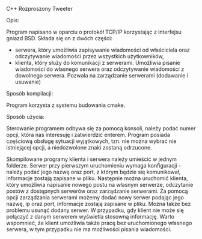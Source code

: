C++ Rozproszony Tweeter

Opis:

Program napisano w oparciu o protokół TCP/IP korzystając z interfejsu gniazd BSD. Składa się on z dwóch części: 
- serwera, który umożliwia zapisywanie wiadomości od właściciela oraz odczytywanie wiadomości przez wszystkich użytkowników, 
- klienta, który służy do komunikacji z serwerami. Umożliwia pisanie wiadomości do własnego serwera oraz odczytywanie 
wiadomości z dowolnego serwera. Pozwala na zarządzanie serwerami (dodawanie i usuwanie)

Sposób kompilacji:

Program korzysta z systemu budowania cmake.

Sposób użycia:

Sterowanie programem odbywa się za pomocą konsoli, należy podać numer opcji, która nas interesuję i zatwierdzić enterem. 
Program posiada częściową obsługę sytuacji wyjątkowych, tzn. nie można wybrać nie istniejącej opcji, a niedozwolone znaki 
zostaną odrzucone.

Skompilowane programy klienta i serwera należy umieścić w jednym folderze. Serwer przy pierwszym uruchomieniu wymaga 
konfiguracji - należy podać jego nazwę oraz port, z którym będzie się komunikował, informacje zostają zapisane w pliku. 
Następnie można uruchomić klienta, który umożliwia napisanie nowego postu na własnym serwerze, odczytanie postów z dostępnych
serwerów oraz zarządzanie serwerami. Za pomocą opcji zarządzania serwerami możemy dodać nowy serwer podając jego nazwę, ip 
oraz port, informacje zostają zapisane w pliku. Można także bez problemu usunąć dodany serwer. W przypadku, gdy klient nie 
może się połączyć z danym serwerem wyświetla stosowną informację. Warto wspomnieć, że klient umożliwia także pracę bez 
uruchomionego własnego serwera, w tym przypadku nie ma możliwości pisania wiadomości.
